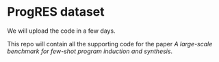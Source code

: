 # ProgRES dataset

We will upload the code in a few days.

This repo will contain all the supporting code for the paper _A large-scale benchmark for few-shot program induction and synthesis_.
